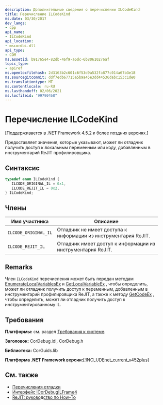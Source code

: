 ```yaml
---
description: Дополнительные сведения о перечислении ILCodeKind
title: Перечисление ILCodeKind
ms.date: 03/30/2017
dev_langs:
- cpp
api_name:
- ILCodeKind
api_location:
- mscordbi.dll
api_type:
- COM
ms.assetid: b91765e4-82db-46f9-a6dc-6b80610276af
topic_type:
- apiref
ms.openlocfilehash: 2d3163b2c601c6f53d9a532fa877c014a67b3e18
ms.sourcegitcommit: ddf7edb67715a5b9a45e3dd44536dabc153c1de0
ms.translationtype: MT
ms.contentlocale: ru-RU
ms.lasthandoff: 02/06/2021
ms.locfileid: "99790468"
---
```

# <a name="ilcodekind-enumeration"></a>Перечисление ILCodeKind

[Поддерживается в .NET Framework 4.5.2 и более поздних версиях.]  
  
 Предоставляет значения, которые указывают, может ли отладчик получить доступ к локальным переменным или коду, добавленным в инструментарий ReJIT профилировщика.  
  
## <a name="syntax"></a>Синтаксис  
  
```cpp
typedef enum ILCodeKind {  
   ILCODE_ORIGINAL_IL = 0x1,  
   ILCODE_REJIT_IL = 0x2,  
} ILCodeKind;  
```  
  
## <a name="members"></a>Члены  
  
|Имя участника|Описание|  
|-----------------|-----------------|  
|`ILCODE_ORIGINAL_IL`|Отладчик не имеет доступа к информации из инструментария ReJIT.|  
|`ILCODE_REJIT_IL`|Отладчик имеет доступ к информации из инструментария ReJIT.|  
  
## <a name="remarks"></a>Remarks  

 Член `ILCodeKind` перечисления может быть передан методам [EnumerateLocalVariablesEx](icordebugilframe4-enumeratelocalvariablesex-method.md) и [GetLocalVariableEx](icordebugilframe4-getlocalvariableex-method.md) , чтобы определить, может ли отладчик получить доступ к переменным, добавленным в инструментарий профилировщика ReJIT, а также к методу [GetCodeEx](icordebugilframe4-getcodeex-method.md) , чтобы определить, может ли отладчик получить доступ к инструментированному IL.  
  
## <a name="requirements"></a>Требования  

 **Платформы:** см. раздел [Требования к системе](../../get-started/system-requirements.md).  
  
 **Заголовок:** CorDebug.idl, CorDebug.h  
  
 **Библиотека:** CorGuids.lib  
  
 **Платформа .NET Framework версии:**[!INCLUDE[net_current_v452plus](../../../../includes/net-current-v452plus-md.md)]  
  
## <a name="see-also"></a>См. также

- [Перечисления отладки](debugging-enumerations.md)
- [Интерфейс ICorDebugILFrame4](icordebugilframe4-interface.md)
- [ReJIT: руководство по How-To](/archive/blogs/davbr/rejit-a-how-to-guide)
